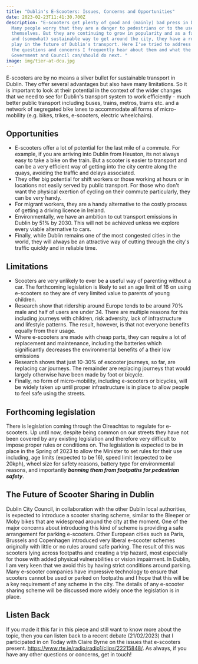 ```yaml
---
title: "Dublin's E-Scooters: Issues, Concerns and Opportunities"
date: 2023-02-23T11:41:30.700Z
description: "E-scooters get plenty of good and (mainly) bad press in Dublin.
  Many people worry that they are a danger to pedestrians or to the users
  themselves. But they are continuing to grow in popularity and as a fast, cheap
  and (somewhat) sustainable way to get around the city, they have a role to
  play in the future of Dublin's transport. Here I've tried to address some of
  the questions and concerns I frequently hear about them and what the
  Government and Council can/should do next. "
image: img/tier-at-dcu.jpg
---
```

E-scooters are by no means a silver bullet for sustainable transport in Dublin. They offer several advantages but also have many limitations. So it is important to look at their potential in the context of the wider changes that we need to see for Dublin's transport system to work efficiently - much better public transport  including buses, trains, metros, trams etc. and a network of segregated bike lanes t﻿o accommodate all forms of micro-mobility (e.g. bikes, trikes, e-scooters, electric wheelchairs).

## Opportunities

* E﻿-scooters offer a lot of potential for the last mile of a commute. For example, if you are arriving into Dublin from Heuston, its not always easy to take a bike on the train. But a scooter is easier to transport and can be a very efficient way of getting into the city centre along the quays, avoiding the traffic and delays associated.
* T﻿hey offer big potential for shift workers or those working at hours or in locations not easily served by public transport. For those who don't want the physical exertion of cycling on their commute particularly, they can be very handy. 
* For migrant workers, they are a handy alternative to the costly process of getting a driving licence in Ireland. 
* E﻿nvironmentally, we have an ambition to cut transport emissions in Dublin by 51% by 2030. This will not be achieved unless we explore every viable alternative to cars.
* F﻿inally, while Dublin remains one of the most congested cities in the world, they will always be an attractive way of cutting through the city's traffic quickly and in reliable time.

## L﻿imitations

* S﻿cooters are very unlikely to ever be a useful way of parenting without a car. The forthcoming legislation is likely to set an age limit of 16 on using e-scooters so they are of very limited value to parents of young children.  
* Research show that ridership around Europe tends to be around 70% male and half of users are under 34. There are multiple reasons for this including journeys with children, risk adversity, lack of infrastructure and lifestyle patterns. The result, however, is that not everyone benefits equally from their usage. 
* W﻿here e-scooters are made with cheap parts, they can require a lot of replacement and maintenance, including the batteries which significantly decreases the environmental benefits of a their low emissions
* R﻿esearch shows that just 10-30% of escooter journeys, so far, are replacing car journeys. The remainder are replacing journeys that would largely otherwise have been made by foot or bicycle. 
* F﻿inally, no form of micro-mobility, including e-scooters or bicycles, will be widely taken up until proper infrastructure is in place to allow people to feel safe using the streets. 

## F﻿orthcoming legislation

T﻿here is legislation coming through the Oireachtas to regulate for e-scooters. Up until now, despite being common on our streets they have not been covered by any existing legislation and therefore very difficult to impose proper rules or conditions on. The legislation is expected to be in place in the Spring of 2023 to allow the Minister to set rules for their use including, age limits (expected to be 16), speed limit (expected to be 20kph), wheel size for safety reasons, battery type for environmental reasons, and importantly ***banning them from footpaths for pedestrian safety***.

## T﻿he Future of S﻿cooter Sharing in Dublin

D﻿ublin City Council, in collaboration with the other Dublin local authorities, is expected to introduce a scooter sharing scheme, similar to the Bleeper or Moby bikes that are widespread around the city at the moment. One of the major concerns about introducing this kind of scheme is providing a safe arrangement for parking e-scooters. Other European cities such as Paris, Brussels and Copenhagen introduced very liberal e-scooter schemes originally with little or no rules around safe parking. The result of this was scooters lying across footpaths and creating a trip hazard, most especially for those with added physical vulnerabilities or vision impairment. In Dublin, I am very keen that we avoid this by having strict conditions around parking. Many e-scooter companies have impressive technology to ensure that scooters cannot be used or parked on footpaths and I hope that this will be a key requirement of any scheme in the city. The details of any e-scooter sharing scheme will be discussed more widely once the legislation is in place.

## L﻿isten Back

I﻿f you made it this far in this piece and still want to know more about the topic, then you can listen back to a recent debate (21/02/2023) that I participated in on Today with Claire Byrne on the issues that e-scooters present. <https://www.rte.ie/radio/radio1/clips/22215848/>. As always, if you have any other questions or concerns, get in touch!